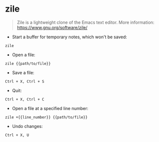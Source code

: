 # zile

> Zile is a lightweight clone of the Emacs text editor.
> More information: <https://www.gnu.org/software/zile/>

- Start a buffer for temporary notes, which won't be saved:

`zile`

- Open a file:

`zile {{path/to/file}}`

- Save a file:

`Ctrl + X, Ctrl + S`

- Quit:

`Ctrl + X, Ctrl + C`

- Open a file at a specified line number:

`zile +{{line_number}} {{path/to/file}}`

- Undo changes:

`Ctrl + X, U`
